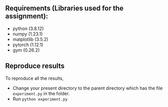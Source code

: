 ## Requirements (Libraries used for the assignment):
* python (3.8.12)
* numpy (1.23.1)
* matplotlib (3.5.2)
* pytorch (1.12.1)
* gym (0.26.2)

## Reproduce results
To reproduce all the results, 
* Change your present directory to the parent directory which has the file `experiment.py` in the folder.
* Run `python experiment.py`